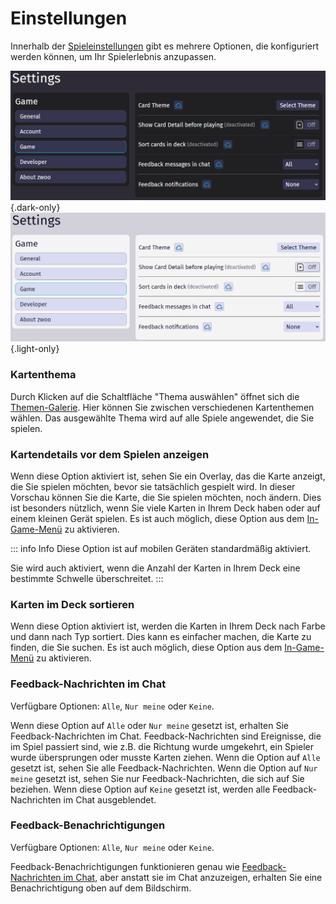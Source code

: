 # Einstellungen

Innerhalb der [Spieleinstellungen](https://zwoo.igd20.de/settings/game) gibt es mehrere Optionen, die konfiguriert werden können, um Ihr Spielerlebnis anzupassen.

![alt](../assets/games/settings/settings_dark.png){.dark-only}
![alt](../assets/games/settings/settings_light.png){.light-only}

### Kartenthema

Durch Klicken auf die Schaltfläche "Thema auswählen" öffnet sich die [Themen-Galerie](#todo). Hier können Sie zwischen verschiedenen Kartenthemen wählen. Das ausgewählte Thema wird auf alle Spiele angewendet, die Sie spielen.

### Kartendetails vor dem Spielen anzeigen

Wenn diese Option aktiviert ist, sehen Sie ein Overlay, das die Karte anzeigt, die Sie spielen möchten, bevor sie tatsächlich gespielt wird. In dieser Vorschau können Sie die Karte, die Sie spielen möchten, noch ändern. Dies ist besonders nützlich, wenn Sie viele Karten in Ihrem Deck haben oder auf einem kleinen Gerät spielen. Es ist auch möglich, diese Option aus dem [In-Game-Menü](#todo) zu aktivieren.

::: info Info
Diese Option ist auf mobilen Geräten standardmäßig aktiviert.

Sie wird auch aktiviert, wenn die Anzahl der Karten in Ihrem Deck eine bestimmte Schwelle überschreitet.
:::

### Karten im Deck sortieren

Wenn diese Option aktiviert ist, werden die Karten in Ihrem Deck nach Farbe und dann nach Typ sortiert. Dies kann es einfacher machen, die Karte zu finden, die Sie suchen. Es ist auch möglich, diese Option aus dem [In-Game-Menü](#todo) zu aktivieren.

### Feedback-Nachrichten im Chat

Verfügbare Optionen: `Alle`, `Nur meine` oder `Keine`.

Wenn diese Option auf `Alle` oder `Nur meine` gesetzt ist, erhalten Sie Feedback-Nachrichten im Chat. Feedback-Nachrichten sind Ereignisse, die im Spiel passiert sind, wie z.B. die Richtung wurde umgekehrt, ein Spieler wurde übersprungen oder musste Karten ziehen. Wenn die Option auf `Alle` gesetzt ist, sehen Sie alle Feedback-Nachrichten. Wenn die Option auf `Nur meine` gesetzt ist, sehen Sie nur Feedback-Nachrichten, die sich auf Sie beziehen. Wenn diese Option auf `Keine` gesetzt ist, werden alle Feedback-Nachrichten im Chat ausgeblendet.

### Feedback-Benachrichtigungen

Verfügbare Optionen: `Alle`, `Nur meine` oder `Keine`.

Feedback-Benachrichtigungen funktionieren genau wie [Feedback-Nachrichten im Chat](#feedback-nachrichten-im-chat), aber anstatt sie im Chat anzuzeigen, erhalten Sie eine Benachrichtigung oben auf dem Bildschirm.
